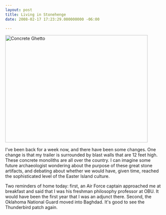 ```yaml
---
layout: post
title: Living in Stonehenge
date: 2008-02-17 17:23:29.000000000 -06:00

---
```

<p><a href="http://rlridenour.files.wordpress.com/2008/02/img_0138.jpg" title="Concrete Ghetto"><img src="{{ site.baseurl }}/assets/img_0138.jpg" alt="Concrete Ghetto" height="342" width="454" /></a></p>
<p>I've been back for a week now, and there have been some changes. One change is that my trailer is surrounded by blast walls that are 12 feet high. These concrete monoliths are all over the country. I can imagine some future archaeologist wondering about the purpose of these great stone artifacts, and debating about whether we would have, given time, reached the sophisticated level of the Easter Island culture.</p>
<p>Two reminders of home today: first, an Air Force captain approached me at breakfast and said that I was his freshman philosophy professor at OBU. It would have been the first year that I was an adjunct there. Second, the Oklahoma National Guard moved into Baghdad. It's good to see the Thunderbird patch again.</p>
